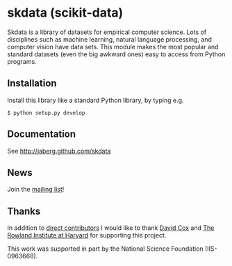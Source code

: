 skdata (scikit-data)
====================

Skdata is a library of datasets for empirical computer science. Lots of
disciplines such as machine learning, natural language processing, and computer
vision have data sets.  This module makes the most popular and standard datasets
(even the big awkward ones) easy to access from Python programs.


Installation
------------

Install this library like a standard Python library, by typing e.g.

    $ python setup.py develop


Documentation
-------------

See http://jaberg.github.com/skdata


News
----

Join the [mailing list](https://groups.google.com/forum/#!forum/skdata)!


Thanks
------

In addition to [direct contributors](https://github.com/jaberg/skdata/graphs) I would like to thank [David Cox](http://www.rowland.harvard.edu/cox/) and [The Rowland Institute at Harvard](http://www.rowland.harvard.edu/) for supporting this project.

This work was supported in part by the National Science Foundation (IIS-0963668).
